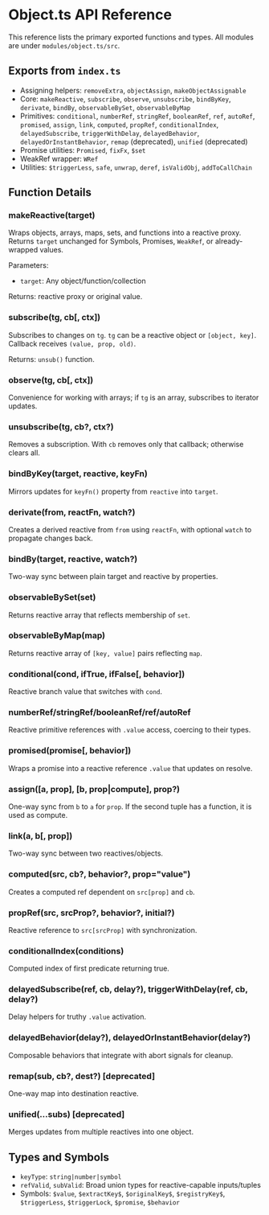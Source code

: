 # Object.ts API Reference

This reference lists the primary exported functions and types. All modules are under `modules/object.ts/src`.

## Exports from `index.ts`

- Assigning helpers: `removeExtra`, `objectAssign`, `makeObjectAssignable`
- Core: `makeReactive`, `subscribe`, `observe`, `unsubscribe`, `bindByKey`, `derivate`, `bindBy`, `observableBySet`, `observableByMap`
- Primitives: `conditional`, `numberRef`, `stringRef`, `booleanRef`, `ref`, `autoRef`, `promised`, `assign`, `link`, `computed`, `propRef`, `conditionalIndex`, `delayedSubscribe`, `triggerWithDelay`, `delayedBehavior`, `delayedOrInstantBehavior`, `remap` (deprecated), `unified` (deprecated)
- Promise utilities: `Promised`, `fixFx`, `$set`
- WeakRef wrapper: `WRef`
- Utilities: `$triggerLess`, `safe`, `unwrap`, `deref`, `isValidObj`, `addToCallChain`

## Function Details

### makeReactive(target)

Wraps objects, arrays, maps, sets, and functions into a reactive proxy. Returns `target` unchanged for Symbols, Promises, `WeakRef`, or already-wrapped values.

Parameters:

- `target`: Any object/function/collection

Returns: reactive proxy or original value.

### subscribe(tg, cb[, ctx])

Subscribes to changes on `tg`. `tg` can be a reactive object or `[object, key]`. Callback receives `(value, prop, old)`.

Returns: `unsub()` function.

### observe(tg, cb[, ctx])

Convenience for working with arrays; if `tg` is an array, subscribes to iterator updates.

### unsubscribe(tg, cb?, ctx?)

Removes a subscription. With `cb` removes only that callback; otherwise clears all.

### bindByKey(target, reactive, keyFn)

Mirrors updates for `keyFn()` property from `reactive` into `target`.

### derivate(from, reactFn, watch?)

Creates a derived reactive from `from` using `reactFn`, with optional `watch` to propagate changes back.

### bindBy(target, reactive, watch?)

Two-way sync between plain target and reactive by properties.

### observableBySet(set)

Returns reactive array that reflects membership of `set`.

### observableByMap(map)

Returns reactive array of `[key, value]` pairs reflecting `map`.

### conditional(cond, ifTrue, ifFalse[, behavior])

Reactive branch value that switches with `cond`.

### numberRef/stringRef/booleanRef/ref/autoRef

Reactive primitive references with `.value` access, coercing to their types.

### promised(promise[, behavior])

Wraps a promise into a reactive reference `.value` that updates on resolve.

### assign([a, prop], [b, prop|compute], prop?)

One-way sync from `b` to `a` for `prop`. If the second tuple has a function, it is used as compute.

### link(a, b[, prop])

Two-way sync between two reactives/objects.

### computed(src, cb?, behavior?, prop="value")

Creates a computed ref dependent on `src[prop]` and `cb`.

### propRef(src, srcProp?, behavior?, initial?)

Reactive reference to `src[srcProp]` with synchronization.

### conditionalIndex(conditions)

Computed index of first predicate returning true.

### delayedSubscribe(ref, cb, delay?), triggerWithDelay(ref, cb, delay?)

Delay helpers for truthy `.value` activation.

### delayedBehavior(delay?), delayedOrInstantBehavior(delay?)

Composable behaviors that integrate with abort signals for cleanup.

### remap(sub, cb?, dest?) [deprecated]

One-way map into destination reactive.

### unified(...subs) [deprecated]

Merges updates from multiple reactives into one object.

## Types and Symbols

- `keyType`: `string|number|symbol`
- `refValid`, `subValid`: Broad union types for reactive-capable inputs/tuples
- Symbols: `$value`, `$extractKey$`, `$originalKey$`, `$registryKey$`, `$triggerLess`, `$triggerLock`, `$promise`, `$behavior`
